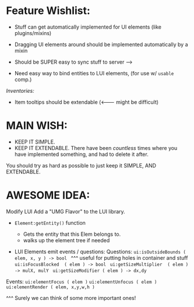 

# Feature Wishlist:



- Stuff can get automatically implemented for UI elements
    (like plugins/mixins)
- Dragging UI elements around should be implemented automatically by a mixin

- Should be SUPER easy to sync stuff to server --> 
- Need easy way to bind entities to LUI elements,
(for use w/ `usable` comp.)



*Inventories:*
- Item tooltips should be extendable (<--- might be difficult)



# MAIN WISH:
- KEEP IT SIMPLE.
- KEEP IT EXTENDABLE.
There have been *countless* times where you have implemented something,
and had to delete it after.

You should try as hard as possible to just keep it SIMPLE, AND EXTENDABLE.




# AWESOME IDEA:
Modify LUI
Add a "UMG Flavor" to the LUI library.


- `Element:getEntity()` function
    - Gets the entity that this Elem belongs to.
    - walks up the element tree if needed


- LUI Elements emit events / questions:
Questions:
`ui:isOutsideBounds ( elem, x, y ) -> bool `
^^^ useful for putting holes in container and stuff
`ui:isFocusBlocked  ( elem ) -> bool `
`ui:getSizeMultiplier  ( elem ) -> mulX, mulY `
`ui:getSizeModifier ( elem ) -> dx,dy`

Events:
`ui:elementFocus ( elem )`
`ui:elementUnfocus ( elem )`
`ui:elementRender ( elem, x,y,w,h )`

^^^ 
Surely we can think of some more important ones!







